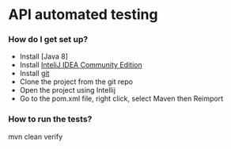 API automated testing
==========================

### How do I get set up?
* Install [Java 8]
* Install [InteliJ IDEA Community Edition](https://www.jetbrains.com/idea/download)
* Install [git](https://git-scm.com/downloads)
* Clone the project from the git repo
* Open the project using Intellij
* Go to the pom.xml file, right click, select Maven then Reimport

### How to run the tests?
 mvn clean verify
